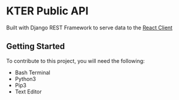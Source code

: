 # KTER Public API

Built with Django REST Framework
to serve data to the [React Client](https://github.com/joekennerly/kterclient)

## Getting Started
To contribute to this project, you will need the following:
* Bash Terminal
* Python3
* Pip3
* Text Editor